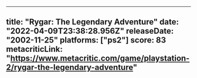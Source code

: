 
---
title: "Rygar: The Legendary Adventure"
date: "2022-04-09T23:38:28.956Z"
releaseDate: "2002-11-25"
platforms: ["ps2"]
score: 83
metacriticLink: "https://www.metacritic.com/game/playstation-2/rygar-the-legendary-adventure"
---
